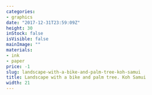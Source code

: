 ```yaml
---
categories:
- graphics
date: "2017-12-31T23:59:09Z"
height: 30
inStock: false
isVisible: false
mainImage: ""
materials:
- ink
- paper
price: -1
slug: landscape-with-a-bike-and-palm-tree-koh-samui
title: Landscape with a bike and palm tree. Koh Samui
width: 21
---
```


